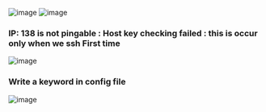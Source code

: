 
![image](https://user-images.githubusercontent.com/49730521/89120681-e0088a00-d4d5-11ea-95a2-354163df8d67.png)
![image](https://user-images.githubusercontent.com/49730521/89120848-1561a780-d4d7-11ea-83dd-d4c2a590f87c.png)
### IP: 138 is not pingable : Host key checking failed : this is occur only when we ssh First time 
![image](https://user-images.githubusercontent.com/49730521/89120926-f4e61d00-d4d7-11ea-941f-427dea6cd9ea.png)
### Write a keyword in config file
![image](https://user-images.githubusercontent.com/49730521/89121034-fd8b2300-d4d8-11ea-9970-5b73b71a69dd.png)
